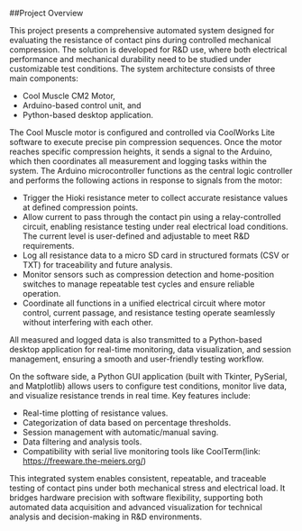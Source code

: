##Project Overview

This project presents a comprehensive automated system designed for evaluating the resistance of contact pins during controlled mechanical compression. The solution is developed for R&D use, where both electrical performance and mechanical durability need to be studied under customizable test conditions.
The system architecture consists of three main components:
 - Cool Muscle CM2 Motor,
 - Arduino-based control unit, and
 - Python-based desktop application.

The Cool Muscle motor is configured and controlled via CoolWorks Lite software to execute precise pin compression sequences. Once the motor reaches specific compression heights, it sends a signal to the Arduino, which then coordinates all measurement and logging tasks within the system.
The Arduino microcontroller functions as the central logic controller and performs the following actions in response to signals from the motor:
 - Trigger the Hioki resistance meter to collect accurate resistance values at defined compression points.
 - Allow current to pass through the contact pin using a relay-controlled circuit, enabling resistance testing under real electrical load conditions. The current level is user-defined and adjustable to meet R&D requirements.
 - Log all resistance data to a micro SD card in structured formats (CSV or TXT) for traceability and future analysis.
 - Monitor sensors such as compression detection and home-position switches to manage repeatable test cycles and ensure reliable operation.
 - Coordinate all functions in a unified electrical circuit where motor control, current passage, and resistance testing operate seamlessly without interfering with each other.

 All measured and logged data is also transmitted to a Python-based desktop application for real-time monitoring, data visualization, and session management, ensuring a smooth and user-friendly testing workflow.

On the software side, a Python GUI application (built with Tkinter, PySerial, and Matplotlib) allows users to configure test conditions, monitor live data, and visualize resistance trends in real time. Key features include:
 - Real-time plotting of resistance values.
 - Categorization of data based on percentage thresholds.
 - Session management with automatic/manual saving.
 - Data filtering and analysis tools.
 - Compatibility with serial live monitoring tools like CoolTerm(link: https://freeware.the-meiers.org/)

This integrated system enables consistent, repeatable, and traceable testing of contact pins under both mechanical stress and electrical load. It bridges hardware precision with software flexibility, supporting both automated data acquisition and advanced visualization for technical analysis and decision-making in R&D environments.

